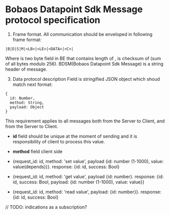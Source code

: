 # Bobaos Datapoint Sdk Message protocol specification

1. Frame format.
All communication should be enveloped in following frame format:
```
|B|D|S|M|<LB>|<LE>|<DATA>|<C>|
```
Where <L> is two byte field in BE that contains length of <DATA>, <C> is checksum of <DATA> (sum of all bytes modulo 256). BDSM(Bobaos Datapoint Sdk Message) is a string header of message.

3. Data protocol description
Field <DATA> is stringified JSON object which shoud match next format:

```
{
  id: Number,
  method: String,
  payload: Object
}

```

This requirement applies to all messages both from the Server to Client, and from the Server to Client.

* **id** field should be unique at the moment of sending and it is responsibility of client to process this value.

* **method** field client side
 *  {request_id: id, method: 'set value', payload {id: number (1-1000), value: value(depends)}}. response: {id: id, success: Bool}
 *  {request_id: id, method: 'get value', payload {id: number}. response: {id: id, success: Bool, payload: {id: number (1-1000), value: value}}
 *  {request_id: id, method: 'read value', payload: {id: number}}. response: {id: id, success: Bool}

// TODO: indications as a subscription?
